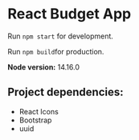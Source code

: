 # React Budget App

Run `npm start` for development.

Run `npm build`for production.

**Node version:** 14.16.0

## Project dependencies:

* React Icons
* Bootstrap
* uuid
